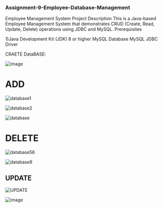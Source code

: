 ### Assignment-9-Employee-Database-Management
Employee Management System
Project Description
This is a Java-based Employee Management System that demonstrates 
CRUD (Create, Read, Update, Delete) 
operations using JDBC and MySQL.
Prerequisites

1)Java Development Kit (JDK) 8 or higher
MySQL Database
MySQL JDBC Driver

CRAETE DataBASE:  

![image](https://github.com/user-attachments/assets/87b9d043-8b6f-4204-90f1-b609e622b343)



# ADD

![database1](https://github.com/user-attachments/assets/fe9275b1-1bc6-4006-8836-d476a2b0eb21)


![database2](https://github.com/user-attachments/assets/c66c9163-7d84-4393-8118-9dcbca26803c)


![database](https://github.com/user-attachments/assets/0d3e13b3-3554-474e-8d67-3fa46c7d6ba5)


# DELETE

![database56](https://github.com/user-attachments/assets/52bcbd21-d844-4407-b738-789d59f6408e)



![database9](https://github.com/user-attachments/assets/d1c0e82c-6894-4655-a038-e9b4cf9c18b7)


## UPDATE

![UPDATE](https://github.com/user-attachments/assets/006aeb1b-73d7-4476-ba4e-6fd882f9c02f)



![image](https://github.com/user-attachments/assets/362d6ed1-8414-4dbf-96d9-4bc7f9679d49)




